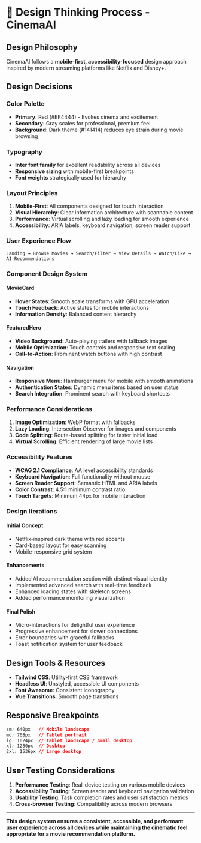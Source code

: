 # 🎨 Design Thinking Process - CinemaAI

## Design Philosophy

CinemaAI follows a **mobile-first, accessibility-focused** design approach inspired by modern streaming platforms like Netflix and Disney+.

## Design Decisions

### **Color Palette**

- **Primary**: Red (#EF4444) - Evokes cinema and excitement
- **Secondary**: Gray scales for professional, premium feel
- **Background**: Dark theme (#141414) reduces eye strain during movie browsing

### **Typography**

- **Inter font family** for excellent readability across all devices
- **Responsive sizing** with mobile-first breakpoints
- **Font weights** strategically used for hierarchy

### **Layout Principles**

1. **Mobile-First**: All components designed for touch interaction
2. **Visual Hierarchy**: Clear information architecture with scannable content
3. **Performance**: Virtual scrolling and lazy loading for smooth experience
4. **Accessibility**: ARIA labels, keyboard navigation, screen reader support

### **User Experience Flow**

```
Landing → Browse Movies → Search/Filter → View Details → Watch/Like → AI Recommendations
```

### **Component Design System**

#### **MovieCard**

- **Hover States**: Smooth scale transforms with GPU acceleration
- **Touch Feedback**: Active states for mobile interactions
- **Information Density**: Balanced content hierarchy

#### **FeaturedHero**

- **Video Background**: Auto-playing trailers with fallback images
- **Mobile Optimization**: Touch controls and responsive text scaling
- **Call-to-Action**: Prominent watch buttons with high contrast

#### **Navigation**

- **Responsive Menu**: Hamburger menu for mobile with smooth animations
- **Authentication States**: Dynamic menu items based on user status
- **Search Integration**: Prominent search with keyboard shortcuts

### **Performance Considerations**

1. **Image Optimization**: WebP format with fallbacks
2. **Lazy Loading**: Intersection Observer for images and components
3. **Code Splitting**: Route-based splitting for faster initial load
4. **Virtual Scrolling**: Efficient rendering of large movie lists

### **Accessibility Features**

- **WCAG 2.1 Compliance**: AA level accessibility standards
- **Keyboard Navigation**: Full functionality without mouse
- **Screen Reader Support**: Semantic HTML and ARIA labels
- **Color Contrast**: 4.5:1 minimum contrast ratio
- **Touch Targets**: Minimum 44px for mobile interaction

### **Design Iterations**

#### **Initial Concept**

- Netflix-inspired dark theme with red accents
- Card-based layout for easy scanning
- Mobile-responsive grid system

#### **Enhancements**

- Added AI recommendation section with distinct visual identity
- Implemented advanced search with real-time feedback
- Enhanced loading states with skeleton screens
- Added performance monitoring visualization

#### **Final Polish**

- Micro-interactions for delightful user experience
- Progressive enhancement for slower connections
- Error boundaries with graceful fallbacks
- Toast notification system for user feedback

## Design Tools & Resources

- **Tailwind CSS**: Utility-first CSS framework
- **Headless UI**: Unstyled, accessible UI components
- **Font Awesome**: Consistent iconography
- **Vue Transitions**: Smooth page transitions

## Responsive Breakpoints

```css
sm: 640px   // Mobile landscape
md: 768px   // Tablet portrait
lg: 1024px  // Tablet landscape / Small desktop
xl: 1280px  // Desktop
2xl: 1536px // Large desktop
```

## User Testing Considerations

1. **Performance Testing**: Real-device testing on various mobile devices
2. **Accessibility Testing**: Screen reader and keyboard navigation validation
3. **Usability Testing**: Task completion rates and user satisfaction metrics
4. **Cross-browser Testing**: Compatibility across modern browsers

---

**This design system ensures a consistent, accessible, and performant user experience across all devices while maintaining the cinematic feel appropriate for a movie recommendation platform.**
